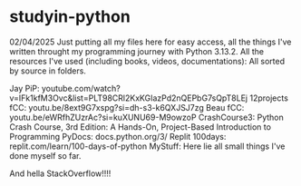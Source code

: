 # studyin-python
02/04/2025
Just putting all my files here for easy access, all the things I've written throught my programming journey with Python 3.13.2.
All the resources I've used (including books, videos, documentations):
All sorted by source in folders.

Jay PiP:
youtube.com/watch?v=IFk1kfM3Ovc&list=PLT98CRl2KxKGIazPd2nQEPbG7sQpT8LEj
12projects fCC:
youtu.be/8ext9G7xspg?si=dh-s3-k6QXJSJ7zg
Beau fCC:
youtu.be/eWRfhZUzrAc?si=kuXUNU69-M9owzoP
CrashCourse3:
Python Crash Course, 3rd Edition: A Hands-On, Project-Based Introduction to Programming
PyDocs:
docs.python.org/3/
Replit 100days:
replit.com/learn/100-days-of-python
MyStuff:
Here lie all small things I've done myself so far.

And hella StackOverflow!!!!



